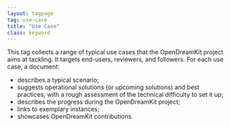 ```yaml
---
layout: tagpage
tag: use-case
title: "Use Case"
class: keyword
---
```


This tag collects a range of typical use cases that the OpenDreamKit
project aims at tackling. It targets end-users, reviewers, and
followers. For each use case, a document:

- describes a typical scenario;
- suggests operational solutions (or upcoming solutions) and best
  practices, with a rough assessment of the technical difficulty to
  set it up;
- describes the progress during the OpenDreamKit project;
- links to exemplary instances;
- showcases OpenDreamKit contributions.
